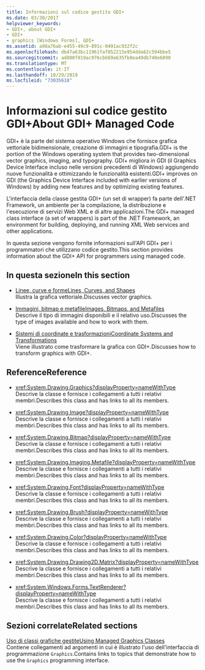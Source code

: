 ```yaml
---
title: Informazioni sul codice gestito GDI+
ms.date: 03/30/2017
helpviewer_keywords:
- GDI+, about GDI+
- GDI+
- graphics [Windows Forms], GDI+
ms.assetid: a98a76ab-e455-49c9-891c-0491ac932f2c
ms.openlocfilehash: db47a63bc11961faf852215e954dda62c594bbe5
ms.sourcegitcommit: ad800f019ac976cb669e635fb0ea49db740e6890
ms.translationtype: MT
ms.contentlocale: it-IT
ms.lasthandoff: 10/29/2019
ms.locfileid: "73035618"
---
```

# <a name="about-gdi-managed-code"></a><span data-ttu-id="1d769-102">Informazioni sul codice gestito GDI+</span><span class="sxs-lookup"><span data-stu-id="1d769-102">About GDI+ Managed Code</span></span>

<span data-ttu-id="1d769-103">GDI+ è la parte del sistema operativo Windows che fornisce grafica vettoriale bidimensionale, creazione di immagini e tipografia.</span><span class="sxs-lookup"><span data-stu-id="1d769-103">GDI+ is the portion of the Windows operating system that provides two-dimensional vector graphics, imaging, and typography.</span></span> <span data-ttu-id="1d769-104">GDI+ migliora in GDI (il Graphics Device Interface incluso nelle versioni precedenti di Windows) aggiungendo nuove funzionalità e ottimizzando le funzionalità esistenti.</span><span class="sxs-lookup"><span data-stu-id="1d769-104">GDI+ improves on GDI (the Graphics Device Interface included with earlier versions of Windows) by adding new features and by optimizing existing features.</span></span>

<span data-ttu-id="1d769-105">L'interfaccia della classe gestita GDI+ (un set di wrapper) fa parte dell'.NET Framework, un ambiente per la compilazione, la distribuzione e l'esecuzione di servizi Web XML e di altre applicazioni.</span><span class="sxs-lookup"><span data-stu-id="1d769-105">The GDI+ managed class interface (a set of wrappers) is part of the .NET Framework, an environment for building, deploying, and running XML Web services and other applications.</span></span>

<span data-ttu-id="1d769-106">In questa sezione vengono fornite informazioni sull'API GDI+ per i programmatori che utilizzano codice gestito.</span><span class="sxs-lookup"><span data-stu-id="1d769-106">This section provides information about the GDI+ API for programmers using managed code.</span></span>

## <a name="in-this-section"></a><span data-ttu-id="1d769-107">In questa sezione</span><span class="sxs-lookup"><span data-stu-id="1d769-107">In this section</span></span>

- [<span data-ttu-id="1d769-108">Linee, curve e forme</span><span class="sxs-lookup"><span data-stu-id="1d769-108">Lines, Curves, and Shapes</span></span>](lines-curves-and-shapes.md)  
 <span data-ttu-id="1d769-109">Illustra la grafica vettoriale.</span><span class="sxs-lookup"><span data-stu-id="1d769-109">Discusses vector graphics.</span></span>

- [<span data-ttu-id="1d769-110">Immagini, bitmap e metafile</span><span class="sxs-lookup"><span data-stu-id="1d769-110">Images, Bitmaps, and Metafiles</span></span>](images-bitmaps-and-metafiles.md)  
 <span data-ttu-id="1d769-111">Descrive il tipo di immagini disponibili e il relativo uso.</span><span class="sxs-lookup"><span data-stu-id="1d769-111">Discusses the type of images available and how to work with them.</span></span>

- [<span data-ttu-id="1d769-112">Sistemi di coordinate e trasformazioni</span><span class="sxs-lookup"><span data-stu-id="1d769-112">Coordinate Systems and Transformations</span></span>](coordinate-systems-and-transformations.md)  
 <span data-ttu-id="1d769-113">Viene illustrato come trasformare la grafica con GDI+.</span><span class="sxs-lookup"><span data-stu-id="1d769-113">Discusses how to transform graphics with GDI+.</span></span>

## <a name="reference"></a><span data-ttu-id="1d769-114">Reference</span><span class="sxs-lookup"><span data-stu-id="1d769-114">Reference</span></span>

- <xref:System.Drawing.Graphics?displayProperty=nameWithType>  
 <span data-ttu-id="1d769-115">Descrive la classe e fornisce i collegamenti a tutti i relativi membri.</span><span class="sxs-lookup"><span data-stu-id="1d769-115">Describes this class and has links to all its members.</span></span>

- <xref:System.Drawing.Image?displayProperty=nameWithType>  
 <span data-ttu-id="1d769-116">Descrive la classe e fornisce i collegamenti a tutti i relativi membri.</span><span class="sxs-lookup"><span data-stu-id="1d769-116">Describes this class and has links to all its members.</span></span>

- <xref:System.Drawing.Bitmap?displayProperty=nameWithType>  
 <span data-ttu-id="1d769-117">Descrive la classe e fornisce i collegamenti a tutti i relativi membri.</span><span class="sxs-lookup"><span data-stu-id="1d769-117">Describes this class and has links to all its members.</span></span>
  
- <xref:System.Drawing.Imaging.Metafile?displayProperty=nameWithType>  
 <span data-ttu-id="1d769-118">Descrive la classe e fornisce i collegamenti a tutti i relativi membri.</span><span class="sxs-lookup"><span data-stu-id="1d769-118">Describes this class and has links to all its members.</span></span>

- <xref:System.Drawing.Font?displayProperty=nameWithType>  
 <span data-ttu-id="1d769-119">Descrive la classe e fornisce i collegamenti a tutti i relativi membri.</span><span class="sxs-lookup"><span data-stu-id="1d769-119">Describes this class and has links to all its members.</span></span>

- <xref:System.Drawing.Brush?displayProperty=nameWithType>  
 <span data-ttu-id="1d769-120">Descrive la classe e fornisce i collegamenti a tutti i relativi membri.</span><span class="sxs-lookup"><span data-stu-id="1d769-120">Describes this class and has links to all its members.</span></span>

- <xref:System.Drawing.Color?displayProperty=nameWithType>  
 <span data-ttu-id="1d769-121">Descrive la classe e fornisce i collegamenti a tutti i relativi membri.</span><span class="sxs-lookup"><span data-stu-id="1d769-121">Describes this class and has links to all its members.</span></span>

- <xref:System.Drawing.Drawing2D.Matrix?displayProperty=nameWithType>  
 <span data-ttu-id="1d769-122">Descrive la classe e fornisce i collegamenti a tutti i relativi membri.</span><span class="sxs-lookup"><span data-stu-id="1d769-122">Describes this class and has links to all its members.</span></span>

- <xref:System.Windows.Forms.TextRenderer?displayProperty=nameWithType>  
 <span data-ttu-id="1d769-123">Descrive la classe e fornisce i collegamenti a tutti i relativi membri.</span><span class="sxs-lookup"><span data-stu-id="1d769-123">Describes this class and has links to all its members.</span></span>

## <a name="related-sections"></a><span data-ttu-id="1d769-124">Sezioni correlate</span><span class="sxs-lookup"><span data-stu-id="1d769-124">Related sections</span></span>

<span data-ttu-id="1d769-125">[Uso di classi grafiche gestite](using-managed-graphics-classes.md)</span><span class="sxs-lookup"><span data-stu-id="1d769-125">[Using Managed Graphics Classes](using-managed-graphics-classes.md)</span></span>\
<span data-ttu-id="1d769-126">Contiene collegamenti ad argomenti in cui è illustrato l'uso dell'interfaccia di programmazione `Graphics`.</span><span class="sxs-lookup"><span data-stu-id="1d769-126">Contains links to topics that demonstrate how to use the `Graphics` programming interface.</span></span>
